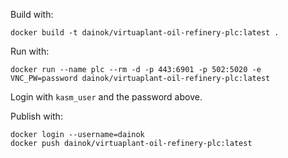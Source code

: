 Build with:

```
docker build -t dainok/virtuaplant-oil-refinery-plc:latest .
```

Run with:

```
docker run --name plc --rm -d -p 443:6901 -p 502:5020 -e VNC_PW=password dainok/virtuaplant-oil-refinery-plc:latest
```

Login with `kasm_user` and the password above.

Publish with:

```
docker login --username=dainok
docker push dainok/virtuaplant-oil-refinery-plc:latest
```
